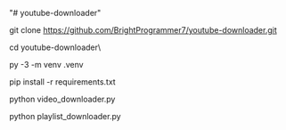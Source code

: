 "# youtube-downloader" 

git clone https://github.com/BrightProgrammer7/youtube-downloader.git

cd youtube-downloader\

py -3 -m venv .venv

pip install -r requirements.txt

python video_downloader.py

python playlist_downloader.py
